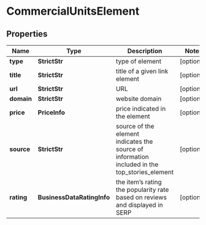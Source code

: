 # CommercialUnitsElement


## Properties

| Name | Type | Description | Notes |
|------------ | ------------- | ------------- | -------------|
**type** | **StrictStr** | type of element |[optional]|
**title** | **StrictStr** | title of a given link element |[optional]|
**url** | **StrictStr** | URL |[optional]|
**domain** | **StrictStr** | website domain |[optional]|
**price** | **PriceInfo** | price indicated in the element |[optional]|
**source** | **StrictStr** | source of the element<br>indicates the source of information included in the top_stories_element |[optional]|
**rating** | **BusinessDataRatingInfo** | the item’s rating <br>the popularity rate based on reviews and displayed in SERP |[optional]|